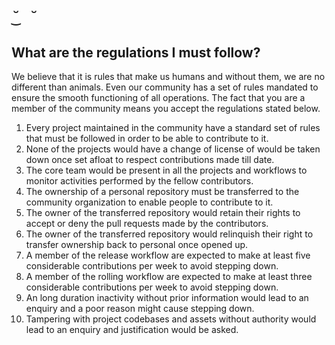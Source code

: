 # `̆‿ ̆`

## What are the regulations I must follow?

We believe that it is rules that make us humans and without them, we are no different than animals. Even our community has a set of rules mandated to ensure the smooth functioning of all operations. The fact that you are a member of the community means you accept the regulations stated below.

1.  Every project maintained in the community have a standard set of rules that must be followed in order to be able to contribute to it. 
2.  None of the projects would have a change of license of would be taken down once set afloat to respect contributions made till date.
3.  The core team would be present in all the projects and workflows to monitor activities performed by the fellow contributors.
4.  The ownership of a personal repository must be transferred to the community organization to enable people to contribute to it.
5.  The owner of the transferred repository would retain their rights to accept or deny the pull requests made by the contributors.
6.  The owner of the transferred repository would relinquish their right to transfer ownership back to personal once opened up.
7.  A member of the release workflow are expected to make at least five considerable contributions per week to avoid stepping down.
8.  A member of the rolling workflow are expected to make at least three considerable contributions per week to avoid stepping down.
9.  An long duration inactivity without prior information would lead to an enquiry and a poor reason might cause stepping down.
10. Tampering with project codebases and assets without authority would lead to an enquiry and justification would be asked.